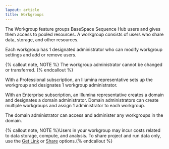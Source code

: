 ```yaml
---
layout: article
title: Workgroups
---
```


The Workgroup feature groups BaseSpace Sequence Hub users and gives them access to pooled resources. A workgroup consists of users who share data, storage, and other resources. 

Each workgroup has 1 designated administrator who can modify workgroup settings and add or remove users.

{% callout note, NOTE %} The workgroup administrator cannot be changed or transferred. {% endcallout %}

With a Professional subscription, an Illumina representative sets up the workgroup and designates 1 workgroup administrator.

With an Enterprise subscription, an Illumina representative creates a domain and designates a domain administrator. Domain administrators can create multiple workgroups and assign 1 administrator to each workgroup. 

The domain administrator can access and administer any workgroups in the domain. <!---See [Domain Administration](/articles/descriptive/domain-administration) for more information.--->

{% callout note, NOTE %}Users in your workgroup may incur costs related to data storage, compute, and analysis. To share project and run data only, use the [Get Link](/articles/tutorials/share-data-using-getlink) or [Share](/articles/tutorials/share-data-using-email) options.{% endcallout %}
